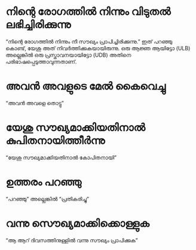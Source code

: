 # നിന്റെ രോഗത്തിൽ നിന്നും വിടുതൽ ലഭിച്ചിരിക്കുന്നു
“നിന്റെ രോഗത്തിൽ നിന്നും നീ സൗഖ്യം പ്രാപിച്ചിരിക്കുന്നു.” ഇത് പറഞ്ഞു കൊണ്ട്, യേശു അത് നിവർത്തിക്കുകയായിരുന്നു. ഒരു ആജ്ഞ ആയിട്ടോ (ULB) അല്ലെങ്കിൽ ഒരു പ്രസ്താവനയായിട്ടോ (UDB) അതിനെ പരിഭാഷപ്പെടുത്താവുന്നതാണ്.
# അവൻ അവളുടെ മേൽ കൈവെച്ചു
“അവൻ അവളെ തൊട്ടു”
# യേശു സൗഖ്യമാക്കിയതിനാൽ കുപിതനായിത്തീർന്നു
“യേശു സൗഖ്യമാക്കിയതിനാൽ കോപിതനായി”
# ഉത്തരം പറഞ്ഞു
“പറഞ്ഞു” അല്ലെങ്കിൽ “പ്രതികരിച്ചു”
# വന്നു സൌഖ്യമാക്കിക്കൊള്ളുക
“ആ ആറ് ദിവസത്തിനുള്ളിൽ വന്നു സൗഖ്യം പ്രാപിക്കുക”
